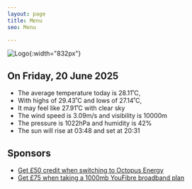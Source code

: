 ```yaml
---
layout: page
title: Menu
seo: Menu

---
```


![Logo](/images/logo.jpg){:width="832px"}

<!-- weather_marker starts -->
## On Friday, 20 June 2025

- The average temperature today is 28.11˚C,
- With highs of 29.43˚C and lows of 27.14˚C,
- It may feel like 27.91˚C with clear sky
- The wind speed is 3.09m/s and visibility is 10000m
- The pressure is 1022hPa and humidity is 42%
- The sun will rise at 03:48 and set at 20:31

<!-- weather_marker ends -->

## Sponsors

- [Get £50 credit when switching to Octopus Energy](https://bit.ly/3oD1nnS)
- [Get £75 when taking a 1000mb YouFibre broadband plan](https://aklam.io/91zWhU?)
